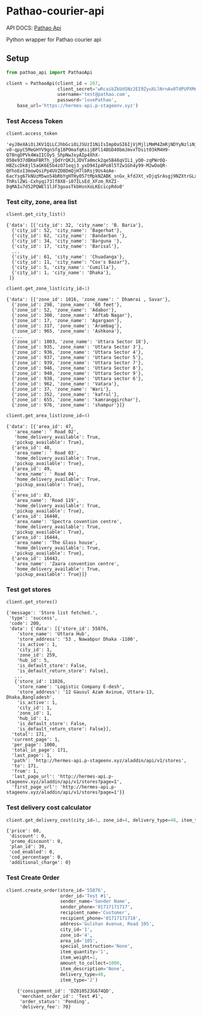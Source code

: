 # Pathao-courier-api

API DOCS: [Pathao Api](https://merchant.pathao.com/courier/developer-api)

Python wrapper for Pathao courier api
## Setup


```python
from pathao_api import PathaoApi
```


```python
client = PathaoApi(client_id = 267,
                   client_secret='wRcaibZkUdSNz2EI9ZyuXLlNrnAv0TdPUPXMnD39',
                   username='test@pathao.com',
                   password='lovePathao',
    base_url='https://hermes-api.p-stageenv.xyz')
```

### Test Access Token


```python
client.access_token
```




    'eyJ0eXAiOiJKV1QiLCJhbGciOiJSUzI1NiIsImp0aSI6IjVjMjliMmM4ZmRjNDYyNzliNjgwYTNmYTRiM2E1NjczZDkxYTRmODQ0MGY0MjJmMmVkOGQ3YmIzMDI0MTBmYmVhNjM1MjEyZmE0ZWY2MmY0In0.eyJhdWQiOiIyNjciLCJqdGkiOiI1YzI5YjJjOGZkYzQ2Mjc5YjY4MGEzZmE0YjNhNTY3M2Q5MWE0Zjg0NDBmNDIyZjJlZDhkN2JiMzAyNDEwZmJlYTYzNTIxMmZhNGVmNjJmNCIsImlhdCI6MTY4Mjk0MTcyNSwibmJmIjoxNjgyOTQxNzI1LCJleHAiOjE2ODMzNzM3MjQsInN1YiI6IjM1MiIsInNjb3BlcyI6W119.u9ZURoDJEddtJZqqfhUeFregIJEfcEmrBGRHKkm1uWC6d38DQ7DyL2IYpjdsblba1WlwQI9krYblH_38V8kel48fSO6PlXLc6M1LwXnF8FfHU4MNSlIHNVya9FuuunZf1kDFdh4oJZ8X7Cyez-v0-qpyC5MeGHYV9gnSfg18POmafqKsijBPl14BGD40bmJmvxTDsit03kM4H9-Q78ngDPVk4WaIICOyS_ShpNwJxyAIp4XhX-O50e937dBKmFBRTh_jQdYrQKJLJDVTa0mck2qe5B48qVIL1_yQ0-zqPWrOQ-HBZscDk8jl5aGK6E5b4zO71eqj3_yxD94Ip4Po8l5TZw1Gh4y99-M2wOoQR-QFhoEoI3mowQsiPp4UVZD8DmQjH7lbRsj9Us4oAe-6acYsg67kNUzM5wo54bRbYgHTHy057tMpkNZABK_snGx_kfdJXt_vDjqSrAsgj9NZXtrGLx1iZ6EZn_siJxlrq8MQmkrQjaJlAGxKjqWs_iZ4gSKAR7WZ4zrZPDfoO18kL2LxJEoyG1JYzQIusrbTrRCEiSeumUdnXgYKwxrJvCjkcF_8ywhrZ08_YwgZQ7BBH-ThRslZWi-Cxhyqi73lf8X8-i07ILsEd_XFzm_RXZI-DqMAIu7d52PQWEl1lJF3goasTkbHsnXoLKEcicpRdo0'



### Test city, zone, area list


```python
client.get_city_list()
```
    {'data': [{'city_id': 32, 'city_name': 'B. Baria'},
      {'city_id': 52, 'city_name': 'Bagerhat'},
      {'city_id': 62, 'city_name': 'Bandarban '},
      {'city_id': 34, 'city_name': 'Barguna '},
      {'city_id': 17, 'city_name': 'Barisal'},
      ...
      {'city_id': 61, 'city_name': 'Chuadanga'},
      {'city_id': 11, 'city_name': "Cox's Bazar"},
      {'city_id': 5, 'city_name': 'Cumilla'},
      {'city_id': 1, 'city_name': 'Dhaka'},
     ]}




```python
client.get_zone_list(city_id=1)
```
    {'data': [{'zone_id': 1016, 'zone_name': ' Dhamrai , Savar'},
      {'zone_id': 298, 'zone_name': '60 feet'},
      {'zone_id': 52, 'zone_name': 'Adabor'},
      {'zone_id': 300, 'zone_name': 'Aftab Nagar'},
      {'zone_id': 17, 'zone_name': 'Agargaon'},
      {'zone_id': 317, 'zone_name': 'Arambag'},
      {'zone_id': 965, 'zone_name': 'Ashkona'},
      ....
      {'zone_id': 1003, 'zone_name': 'Uttara Sector 18'},
      {'zone_id': 935, 'zone_name': 'Uttara Sector 3'},
      {'zone_id': 936, 'zone_name': 'Uttara Sector 4'},
      {'zone_id': 937, 'zone_name': 'Uttara Sector 5'},
      {'zone_id': 939, 'zone_name': 'Uttara Sector 7'},
      {'zone_id': 946, 'zone_name': 'Uttara Sector 8'},
      {'zone_id': 940, 'zone_name': 'Uttara Sector 9'},
      {'zone_id': 938, 'zone_name': 'Uttara sector 6'},
      {'zone_id': 962, 'zone_name': 'Vatara'},
      {'zone_id': 37, 'zone_name': 'Wari'},
      {'zone_id': 352, 'zone_name': 'kafrul'},
      {'zone_id': 655, 'zone_name': 'kamranggirchar'},
      {'zone_id': 976, 'zone_name': 'shampur'}]}
```python
client.get_area_list(zone_id=4)
```
    {'data': [{'area_id': 47,
       'area_name': ' Road 02',
       'home_delivery_available': True,
       'pickup_available': True},
      {'area_id': 48,
       'area_name': ' Road 03',
       'home_delivery_available': True,
       'pickup_available': True},
      {'area_id': 49,
       'area_name': ' Road 04',
       'home_delivery_available': True,
       'pickup_available': True},
      ...
      {'area_id': 83,
       'area_name': 'Road 119',
       'home_delivery_available': True,
       'pickup_available': True},
      {'area_id': 16440,
       'area_name': 'Spectra covention centre',
       'home_delivery_available': True,
       'pickup_available': True},
      {'area_id': 16444,
       'area_name': 'The Glass house',
       'home_delivery_available': True,
       'pickup_available': True},
      {'area_id': 16443,
       'area_name': 'Zaara convention centre',
       'home_delivery_available': True,
       'pickup_available': True}]}



### Test get stores


```python
client.get_stores()
```




    {'message': 'Store list fetched.',
     'type': 'success',
     'code': 200,
     'data': {'data': [{'store_id': 55876,
        'store_name': 'Uttara Hub',
        'store_address': '53 , Nawabpur Dhaka -1100',
        'is_active': 1,
        'city_id': 1,
        'zone_id': 259,
        'hub_id': 5,
        'is_default_store': False,
        'is_default_return_store': False},
       ...
       {'store_id': 11026,
        'store_name': 'Logistic Company E-desh',
        'store_address': '12 Gausul Azam Avinue, Uttara-13, Dhaka,Bangladesh',
        'is_active': 1,
        'city_id': 1,
        'zone_id': 1,
        'hub_id': 1,
        'is_default_store': False,
        'is_default_return_store': False}],
      'total': 171,
      'current_page': 1,
      'per_page': 1000,
      'total_in_page': 171,
      'last_page': 1,
      'path': 'http://hermes-api.p-stageenv.xyz/aladdin/api/v1/stores',
      'to': 171,
      'from': 1,
      'last_page_url': 'http://hermes-api.p-stageenv.xyz/aladdin/api/v1/stores?page=1',
      'first_page_url': 'http://hermes-api.p-stageenv.xyz/aladdin/api/v1/stores?page=1'}}



### Test delivery cost calculator


```python
client.get_delivery_cost(city_id=1, zone_id=4, delivery_type=48, item_type='2', store_id='55876')
```
    {'price': 60,
     'discount': 0,
     'promo_discount': 0,
     'plan_id': 39,
     'cod_enabled': 0,
     'cod_percentage': 0,
     'additional_charge': 0}



### Test Create Order


```python
client.create_order(store_id='55876', 
                    order_id='Test #1', 
                    sender_name='Sender Name',
                    sender_phone='01717171717', 
                    recipient_name='Customer', 
                    recipient_phone='01717171718', 
                    address='Gulshan Avenue, Road 105',
                    city_id='1',
                    zone_id='4',
                    area_id='105',
                    special_instruction='None',
                    item_quantity='1',
                    item_weight=1,
                    amount_to_collect=1000,
                    item_description='None',
                    delivery_type=48,
                    item_type='2')
```
```
    {'consignment_id': 'DZ010523G674QD',
     'merchant_order_id': 'Test #1',
     'order_status': 'Pending',
     'delivery_fee': 70}
```